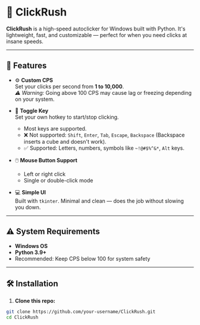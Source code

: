 # 🚀 ClickRush

**ClickRush** is a high-speed autoclicker for Windows built with Python. It's lightweight, fast, and customizable — perfect for when you need clicks at insane speeds.

---

## 🔧 Features

- ⚙️ **Custom CPS**  
  Set your clicks per second from **1 to 10,000**.  
  *⚠️ Warning:* Going above 100 CPS may cause lag or freezing depending on your system.

- 🎯 **Toggle Key**  
  Set your own hotkey to start/stop clicking.  
  - Most keys are supported.
  - ❌ Not supported: `Shift`, `Enter`, `Tab`, `Escape`, `Backspace` (Backspace inserts a cube and doesn't work).
  - ✅ Supported: Letters, numbers, symbols like `~!@#$%^&*`, `Alt` keys.

- 🖱️ **Mouse Button Support**  
  - Left or right click
  - Single or double-click mode

- 💻 **Simple UI**  
  Built with `tkinter`. Minimal and clean — does the job without slowing you down.

---

## ⚠️ System Requirements

- **Windows OS**
- **Python 3.9+**
- Recommended: Keep CPS below 100 for system safety

---

## 🛠️ Installation

1. **Clone this repo:**

```bash
git clone https://github.com/your-username/ClickRush.git
cd ClickRush
